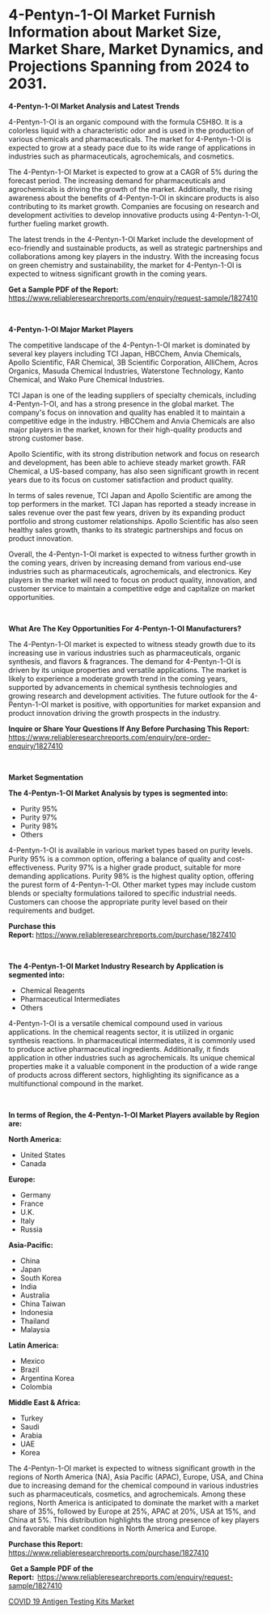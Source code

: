 <p><h1>4-Pentyn-1-Ol Market Furnish Information about Market Size, Market Share, Market Dynamics, and Projections Spanning from 2024 to 2031.</h1></p><p><strong>4-Pentyn-1-Ol Market Analysis and Latest Trends</strong></p>
<p><p>4-Pentyn-1-Ol is an organic compound with the formula C5H8O. It is a colorless liquid with a characteristic odor and is used in the production of various chemicals and pharmaceuticals. The market for 4-Pentyn-1-Ol is expected to grow at a steady pace due to its wide range of applications in industries such as pharmaceuticals, agrochemicals, and cosmetics.</p><p>The 4-Pentyn-1-Ol Market is expected to grow at a CAGR of 5% during the forecast period. The increasing demand for pharmaceuticals and agrochemicals is driving the growth of the market. Additionally, the rising awareness about the benefits of 4-Pentyn-1-Ol in skincare products is also contributing to its market growth. Companies are focusing on research and development activities to develop innovative products using 4-Pentyn-1-Ol, further fueling market growth.</p><p>The latest trends in the 4-Pentyn-1-Ol Market include the development of eco-friendly and sustainable products, as well as strategic partnerships and collaborations among key players in the industry. With the increasing focus on green chemistry and sustainability, the market for 4-Pentyn-1-Ol is expected to witness significant growth in the coming years.</p></p>
<p><strong>Get a Sample PDF of the Report:&nbsp;</strong> <a href="https://www.reliableresearchreports.com/enquiry/request-sample/1827410">https://www.reliableresearchreports.com/enquiry/request-sample/1827410</a></p>
<p>&nbsp;</p>
<p><strong>4-Pentyn-1-Ol Major Market Players</strong></p>
<p><p>The competitive landscape of the 4-Pentyn-1-Ol market is dominated by several key players including TCI Japan, HBCChem, Anvia Chemicals, Apollo Scientific, FAR Chemical, 3B Scientific Corporation, AlliChem, Acros Organics, Masuda Chemical Industries, Waterstone Technology, Kanto Chemical, and Wako Pure Chemical Industries.</p><p>TCI Japan is one of the leading suppliers of specialty chemicals, including 4-Pentyn-1-Ol, and has a strong presence in the global market. The company's focus on innovation and quality has enabled it to maintain a competitive edge in the industry. HBCChem and Anvia Chemicals are also major players in the market, known for their high-quality products and strong customer base.</p><p>Apollo Scientific, with its strong distribution network and focus on research and development, has been able to achieve steady market growth. FAR Chemical, a US-based company, has also seen significant growth in recent years due to its focus on customer satisfaction and product quality.</p><p>In terms of sales revenue, TCI Japan and Apollo Scientific are among the top performers in the market. TCI Japan has reported a steady increase in sales revenue over the past few years, driven by its expanding product portfolio and strong customer relationships. Apollo Scientific has also seen healthy sales growth, thanks to its strategic partnerships and focus on product innovation.</p><p>Overall, the 4-Pentyn-1-Ol market is expected to witness further growth in the coming years, driven by increasing demand from various end-use industries such as pharmaceuticals, agrochemicals, and electronics. Key players in the market will need to focus on product quality, innovation, and customer service to maintain a competitive edge and capitalize on market opportunities.</p></p>
<p>&nbsp;</p>
<p><strong>What Are The Key Opportunities For 4-Pentyn-1-Ol Manufacturers?</strong></p>
<p><p>The 4-Pentyn-1-Ol market is expected to witness steady growth due to its increasing use in various industries such as pharmaceuticals, organic synthesis, and flavors & fragrances. The demand for 4-Pentyn-1-Ol is driven by its unique properties and versatile applications. The market is likely to experience a moderate growth trend in the coming years, supported by advancements in chemical synthesis technologies and growing research and development activities. The future outlook for the 4-Pentyn-1-Ol market is positive, with opportunities for market expansion and product innovation driving the growth prospects in the industry.</p></p>
<p><strong>Inquire or Share Your Questions If Any Before Purchasing This Report:</strong> <a href="https://www.reliableresearchreports.com/enquiry/pre-order-enquiry/1827410">https://www.reliableresearchreports.com/enquiry/pre-order-enquiry/1827410</a></p>
<p>&nbsp;</p>
<p><strong>Market Segmentation</strong></p>
<p><strong>The 4-Pentyn-1-Ol Market Analysis by types is segmented into:</strong></p>
<p><ul><li>Purity 95%</li><li>Purity 97%</li><li>Purity 98%</li><li>Others</li></ul></p>
<p><p>4-Pentyn-1-Ol is available in various market types based on purity levels. Purity 95% is a common option, offering a balance of quality and cost-effectiveness. Purity 97% is a higher grade product, suitable for more demanding applications. Purity 98% is the highest quality option, offering the purest form of 4-Pentyn-1-Ol. Other market types may include custom blends or specialty formulations tailored to specific industrial needs. Customers can choose the appropriate purity level based on their requirements and budget.</p></p>
<p><strong>Purchase this Report:&nbsp;</strong><a href="https://www.reliableresearchreports.com/purchase/1827410">https://www.reliableresearchreports.com/purchase/1827410</a></p>
<p>&nbsp;</p>
<p><strong>The 4-Pentyn-1-Ol Market Industry Research by Application is segmented into:</strong></p>
<p><ul><li>Chemical Reagents</li><li>Pharmaceutical Intermediates</li><li>Others</li></ul></p>
<p><p>4-Pentyn-1-Ol is a versatile chemical compound used in various applications. In the chemical reagents sector, it is utilized in organic synthesis reactions. In pharmaceutical intermediates, it is commonly used to produce active pharmaceutical ingredients. Additionally, it finds application in other industries such as agrochemicals. Its unique chemical properties make it a valuable component in the production of a wide range of products across different sectors, highlighting its significance as a multifunctional compound in the market.</p></p>
<p>&nbsp;</p>
<p><strong>In terms of Region, the 4-Pentyn-1-Ol Market Players available by Region are:</strong></p>
<p>
    <p> <strong> North America: </strong>
        <ul>
            <li>United States</li>
            <li>Canada</li>
        </ul>
        </p> 
    <p> <strong> Europe: </strong>
        <ul>
            <li>Germany</li>
            <li>France</li>
            <li>U.K.</li>
            <li>Italy</li>
            <li>Russia</li>
        </ul>
        </p> 
    <p> <strong> Asia-Pacific: </strong>
        <ul>
            <li>China</li>
            <li>Japan</li>
            <li>South Korea</li>
            <li>India</li>
            <li>Australia</li>
            <li>China Taiwan</li>
            <li>Indonesia</li>
            <li>Thailand</li>
            <li>Malaysia</li>
        </ul>
        </p> 
    <p> <strong> Latin America: </strong>
        <ul>
            <li>Mexico</li>
            <li>Brazil</li>
            <li>Argentina Korea</li>
            <li>Colombia</li>
        </ul>
        </p> 
    <p> <strong> Middle East & Africa: </strong>
        <ul>
            <li>Turkey</li>
            <li>Saudi</li>
            <li>Arabia</li>
            <li>UAE</li>
            <li>Korea</li>
        </ul>
    </p>
    </p>
<p><p>The 4-Pentyn-1-Ol market is expected to witness significant growth in the regions of North America (NA), Asia Pacific (APAC), Europe, USA, and China due to increasing demand for the chemical compound in various industries such as pharmaceuticals, cosmetics, and agrochemicals. Among these regions, North America is anticipated to dominate the market with a market share of 35%, followed by Europe at 25%, APAC at 20%, USA at 15%, and China at 5%. This distribution highlights the strong presence of key players and favorable market conditions in North America and Europe.</p></p>
<p><strong>Purchase this Report: </strong><a href="https://www.reliableresearchreports.com/purchase/1827410">https://www.reliableresearchreports.com/purchase/1827410</a></p>
<p>&nbsp;<strong>Get a Sample PDF of the Report:&nbsp;&nbsp;</strong><a href="https://www.reliableresearchreports.com/enquiry/request-sample/1827410">https://www.reliableresearchreports.com/enquiry/request-sample/1827410</a></p>
<p><strong></strong></p>
<p><p><a href="https://chivalrous-flock-a86.notion.site/COVID-19-Antigen-Testing-Kits-Market-Provides-a-Comprehensive-Analysis-Including-a-Macro-Overview-of-0fa4f5897d2b4ce8b0f7451462ccda20">COVID 19 Antigen Testing Kits Market</a></p></p>